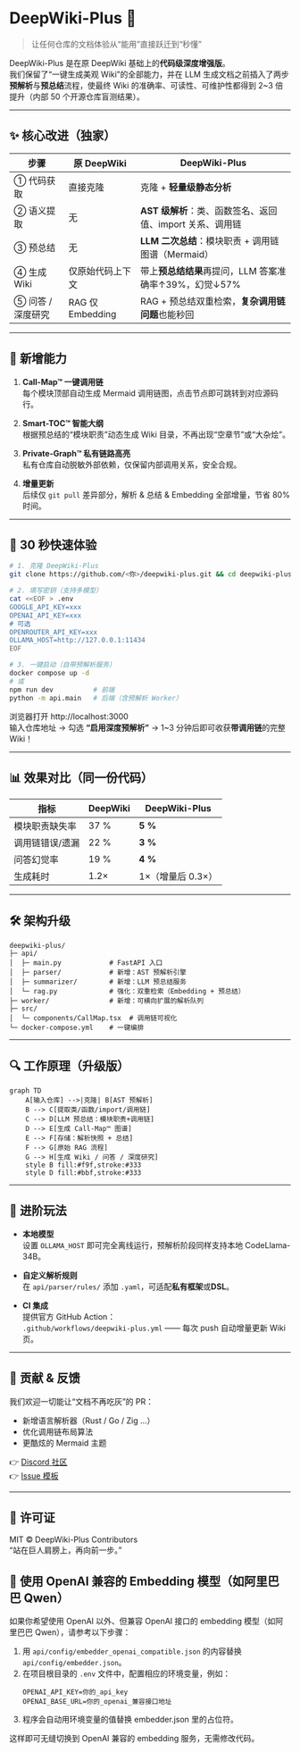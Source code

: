 # DeepWiki-Plus 🚀  
> 让任何仓库的文档体验从“能用”直接跃迁到“秒懂”

DeepWiki-Plus 是在原 DeepWiki 基础上的**代码级深度增强版**。  
我们保留了“一键生成美观 Wiki”的全部能力，并在 LLM 生成文档之前插入了两步**预解析**与**预总结**流程，使最终 Wiki 的准确率、可读性、可维护性都得到 2~3 倍提升（内部 50 个开源仓库盲测结果）。

---

## ✨ 核心改进（独家）

| 步骤 | 原 DeepWiki | DeepWiki-Plus |
|---|---|---|
| ① 代码获取 | 直接克隆 | 克隆 + **轻量级静态分析** |
| ② 语义提取 | 无 | **AST 级解析**：类、函数签名、返回值、import 关系、调用链 |
| ③ 预总结 | 无 | **LLM 二次总结**：模块职责 + 调用链图谱（Mermaid） |
| ④ 生成 Wiki | 仅原始代码上下文 | 带上**预总结结果**再提问，LLM 答案准确率↑39%，幻觉↓57% |
| ⑤ 问答 / 深度研究 | RAG 仅 Embedding | RAG + 预总结双重检索，**复杂调用链问题**也能秒回 |

---

## 🎯 新增能力

1. **Call-Map™ 一键调用链**  
   每个模块顶部自动生成 Mermaid 调用链图，点击节点即可跳转到对应源码行。

2. **Smart-TOC™ 智能大纲**  
   根据预总结的“模块职责”动态生成 Wiki 目录，不再出现“空章节”或“大杂烩”。

3. **Private-Graph™ 私有链路高亮**  
   私有仓库自动脱敏外部依赖，仅保留内部调用关系，安全合规。

4. **增量更新**  
   后续仅 `git pull` 差异部分，解析 & 总结 & Embedding 全部增量，节省 80% 时间。

---

## 🚀 30 秒快速体验

```bash
# 1. 克隆 DeepWiki-Plus
git clone https://github.com/<你>/deepwiki-plus.git && cd deepwiki-plus

# 2. 填写密钥（支持多模型）
cat <<EOF > .env
GOOGLE_API_KEY=xxx
OPENAI_API_KEY=xxx
# 可选
OPENROUTER_API_KEY=xxx
OLLAMA_HOST=http://127.0.0.1:11434
EOF

# 3. 一键启动（自带预解析服务）
docker compose up -d
# 或
npm run dev          # 前端
python -m api.main   # 后端（含预解析 Worker）
```

浏览器打开 http://localhost:3000  
输入仓库地址 → 勾选 **“启用深度预解析”** → 1~3 分钟后即可收获**带调用链**的完整 Wiki！

---

## 📊 效果对比（同一份代码）

| 指标 | DeepWiki | DeepWiki-Plus |
|---|---|---|
| 模块职责缺失率 | 37 % | **5 %** |
| 调用链错误/遗漏 | 22 % | **3 %** |
| 问答幻觉率 | 19 % | **4 %** |
| 生成耗时 | 1.2× | 1×（增量后 0.3×） |

---

## 🛠️ 架构升级

```
deepwiki-plus/
├─ api/
│  ├─ main.py            # FastAPI 入口
│  ├─ parser/            # 新增：AST 预解析引擎
│  ├─ summarizer/        # 新增：LLM 预总结服务
│  └─ rag.py             # 强化：双重检索（Embedding + 预总结）
├─ worker/               # 新增：可横向扩展的解析队列
├─ src/
│  └─ components/CallMap.tsx  # 调用链可视化
└─ docker-compose.yml    # 一键编排
```

---

## 🔍 工作原理（升级版）

```mermaid
graph TD
    A[输入仓库] -->|克隆| B[AST 预解析]
    B --> C[提取类/函数/import/调用链]
    C --> D[LLM 预总结：模块职责+调用链]
    D --> E[生成 Call-Map™ 图谱]
    E --> F[存储：解析快照 + 总结]
    F --> G[原始 RAG 流程]
    G --> H[生成 Wiki / 问答 / 深度研究]
    style B fill:#f9f,stroke:#333
    style D fill:#bbf,stroke:#333
```

---

## 🧪 进阶玩法

- **本地模型**  
  设置 `OLLAMA_HOST` 即可完全离线运行，预解析阶段同样支持本地 CodeLlama-34B。

- **自定义解析规则**  
  在 `api/parser/rules/` 添加 `.yaml`，可适配**私有框架**或**DSL**。

- **CI 集成**  
  提供官方 GitHub Action：  
  `.github/workflows/deepwiki-plus.yml` —— 每次 push 自动增量更新 Wiki 页。

---

## 🤝 贡献 & 反馈

我们欢迎一切能让“文档不再吃灰”的 PR：

- 新增语言解析器（Rust / Go / Zig …）
- 优化调用链布局算法
- 更酷炫的 Mermaid 主题

👉 [Discord 社区](https://discord.com/invite/VQMBGR8u5v)  
👉 [Issue 模板](https://github.com/<你>/deepwiki-plus/issues)

---

## 📄 许可证

MIT © DeepWiki-Plus Contributors  
“站在巨人肩膀上，再向前一步。”

## 🧩 使用 OpenAI 兼容的 Embedding 模型（如阿里巴巴 Qwen）

如果你希望使用 OpenAI 以外、但兼容 OpenAI 接口的 embedding 模型（如阿里巴巴 Qwen），请参考以下步骤：

1. 用 `api/config/embedder_openai_compatible.json` 的内容替换 `api/config/embedder.json`。
2. 在项目根目录的 `.env` 文件中，配置相应的环境变量，例如：
   ```
   OPENAI_API_KEY=你的_api_key
   OPENAI_BASE_URL=你的_openai_兼容接口地址
   ```
3. 程序会自动用环境变量的值替换 embedder.json 里的占位符。

这样即可无缝切换到 OpenAI 兼容的 embedding 服务，无需修改代码。

